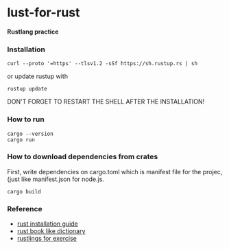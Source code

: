 # lust-for-rust

**Rustlang practice**

### Installation

```shell
curl --proto '=https' --tlsv1.2 -sSf https://sh.rustup.rs | sh
```

or update rustup with

```shell
rustup update
```

DON'T FORGET TO RESTART THE SHELL AFTER THE INSTALLATION!

### How to run

```shell
cargo --version
cargo run
```

### How to download dependencies from crates

First, write dependencies on cargo.toml which is manifest file for the projec, (just like manifest.json for node.js.

```shell
cargo build
```





### Reference

* [rust installation guide](https://www.rust-lang.org/learn/get-started)
* [rust book like dictionary](https://doc.rust-lang.org/book/ch01-01-installation.html)
* [rustlings for exercise](https://github.com/rust-lang/rustlings/)

